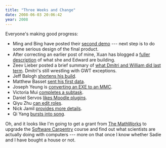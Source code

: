 ```yaml
---
title: "Three Weeks and Change"
date: 2008-06-03 20:06:42
year: 2008
---
```

Everyone's making good progress:
<ul>
	<li>Ming and Bing have posted their <a href="http://pipe3f.wordpress.com/2008/06/03/second-demo/">second demo</a> --- next step is to do some serious design of the final product.</li>
	<li>After correcting an earlier post of mine, Xuan has blogged a <a href="http://os161viz.blogspot.com/2008/06/week-41.html">fuller description</a> of what she and Edward are building.</li>
	<li>Zeev Lieber posted a brief summary of <a href="http://www.slashid.com/blog/2008/06/03/firefox-extension-underway/">what Dmitri and William did last term</a>. Dmitri's still wrestling with GWT exceptions.</li>
	<li>Jeff Balogh <a href="http://dojotoolkit.org/2008/06/04/5-minute-custom-build">shortens his build</a>.</li>
	<li>Matthew Basset <a href="http://mbasset.wordpress.com/2008/06/03/first-data-sent/">sent his first data</a>.</li>
	<li>Joseph Yeung is <a href="http://openafsmmc.wordpress.com/2008/06/04/sample-interface/">converting an EXE to an MMC</a>.</li>
	<li>Victoria Mui <a href="http://idea021.wordpress.com/2008/06/04/subproject-1-completed/">completes a subtask</a>.</li>
	<li>Daniel Servos <a href="http://hackerdan.com/programing/moodle-grade-book-plugins/">likes Moodle plugins</a>.</li>
	<li>Qiyu Zhu <a href="http://qzdrproject.wordpress.com/2008/06/04/roles-and-capabilities-web-editor/">can edit roles</a>.</li>
	<li>Nick Jamil <a href="http://nickjamil.livejournal.com/7658.html">provides more details</a>.</li>
	<li>Qi Yang <a href="http://summerwebcat.wordpress.com/2008/06/04/svn-my-best-friend/">bursts into song</a>.</li>
</ul>
Oh, and it looks like I'm going to get a grant from <a href="http://www.mathworks.com">The MathWorks</a> to upgrade the <a href="http://swc.scipy.org">Software Carpentry</a> course and find out what scientists are actually doing with computers --- more on that once I know whether Sadie and I have bought a house or not.
